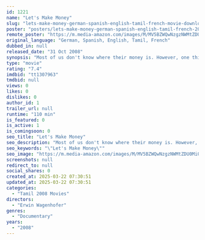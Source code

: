 ```yaml
---
id: 1221
name: "Let's Make Money"
slug: "lets-make-money-german-spanish-english-tamil-french-movie-download"
poster: "posters/lets-make-money-german-spanish-english-tamil-french-2008.jpg"
remote_poster: "https://m.media-amazon.com/images/M/MV5BZWQwNzgzNWMtZDU0Mi00MzM0LWEwMTEtMTc1ZWVlMDBiZjU2XkEyXkFqcGc@._V1_SX300.jpg"
original_language: "German, Spanish, English, Tamil, French"
dubbed_in: null
released_date: "31 Oct 2008"
synopsis: "Most of us don't know where their money is. However, one thing is for certain, it's is not in the bank to which we entrusted it. The bank and our money is already a part of the cycle of the global money market."
type: "movie"
rating: "7.4"
imdbid: "tt1307963"
tmdbid: null
views: 0
likes: 0
dislikes: 0
author_id: 1
trailer_url: null
runtime: "110 min"
is_featured: 0
is_active: 1
is_comingsoon: 0
seo_title: "Let's Make Money"
seo_description: "Most of us don't know where their money is. However, one thing is for certain, it's is not in the bank to which we entrusted it. The bank and our money is already a part of the cycle of the global money market."
seo_keywords: "\"Let's Make Money\""
seo_image: "https://m.media-amazon.com/images/M/MV5BZWQwNzgzNWMtZDU0Mi00MzM0LWEwMTEtMTc1ZWVlMDBiZjU2XkEyXkFqcGc@._V1_SX300.jpg"
screenshots: null
redirect_to: null
social_shares: 0
created_at: 2025-03-22 07:30:51
updated_at: 2025-03-22 07:30:51
categories:
  - "Tamil 2008 Movies"
directors:
  - "Erwin Wagenhofer"
genres:
  - "Documentary"
years:
  - "2008"
---
```

